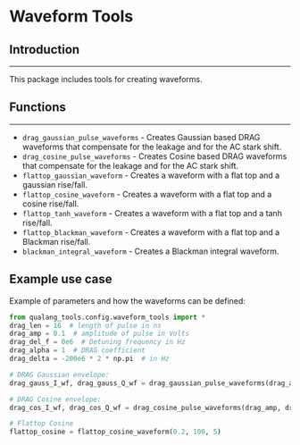 # Waveform Tools

## Introduction
---------------
This package includes tools for creating waveforms. 

## Functions
------------
* `drag_gaussian_pulse_waveforms` - Creates Gaussian based DRAG waveforms that compensate for the leakage and for the AC stark shift.
* `drag_cosine_pulse_waveforms` - Creates Cosine based DRAG waveforms that compensate for the leakage and for the AC stark shift.
* `flattop_gaussian_waveform` - Creates a waveform with a flat top and a gaussian rise/fall.
* `flattop_cosine_waveform` - Creates a waveform with a flat top and a cosine rise/fall.
* `flattop_tanh_waveform` - Creates a waveform with a flat top and a tanh rise/fall.
* `flattop_blackman_waveform` - Creates a waveform with a flat top and a Blackman rise/fall.
* `blackman_integral_waveform` - Creates a Blackman integral waveform.

## Example use case
Example of parameters and how the waveforms can be defined:

```python
from qualang_tools.config.waveform_tools import *
drag_len = 16  # length of pulse in ns
drag_amp = 0.1  # amplitude of pulse in Volts
drag_del_f = 0e6  # Detuning frequency in Hz
drag_alpha = 1  # DRAG coefficient
drag_delta = -200e6 * 2 * np.pi  # in Hz

# DRAG Gaussian envelope:
drag_gauss_I_wf, drag_gauss_Q_wf = drag_gaussian_pulse_waveforms(drag_amp, drag_len, drag_len / 5, drag_alpha, drag_delta, drag_del_f, subtracted=False)  # pi pulse

# DRAG Cosine envelope:
drag_cos_I_wf, drag_cos_Q_wf = drag_cosine_pulse_waveforms(drag_amp, drag_len, drag_alpha, drag_delta, drag_del_f)  # pi pulse

# Flattop Cosine
flattop_cosine = flattop_cosine_waveform(0.2, 100, 5)
```
